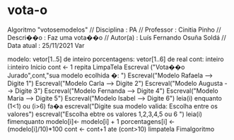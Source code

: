 # vota-o
Algoritmo "votosemodelos"
// Disciplina   : PA
// Professor   : Cinitia Pinho
// Descri��o   : Faz uma vota��o 
// Autor(a)    : Luís Fernando Osuña Soldá
// Data atual  : 25/11/2021
Var

modelo: vetor[1..5]  de inteiro
porcentagens: vetor[1..6] de real
cont: inteiro
i:inteiro
Inicio
cont <- 1
repita
      LimpaTela
      Escreval ("Vota��o Jurado",cont,"sua modelo ecolhida �: ")
      Escreval("Modelo Rafaela --> Digite 1")
      Escreval("Modelo Carla --> Digite 2")
      Escreval("Modelo Augusta --> Digite 3")
      Escreval("Modelo Fernanda --> Digite 4")
      Escreval("Modelo Maria --> Digite 5")
      Escreval("Modelo Isabel --> Digite 6")
      leia(i)
      enquanto (1<1) ou (i>6) fa�a
         escreval("Digite sua modelo valida: Escolha entre os valores")
         escreval("Escolha ebtre os valores 1,2,3,4,5 ou 6 ")
         leia(i)
      fimenquanto
      modelo[i]<- modelo[i] + 1
      porcentagens[i] <- (modelo[i]/10)*100
      cont <- cont+1
ate (cont>10)
limpatela
Fimalgoritmo 
